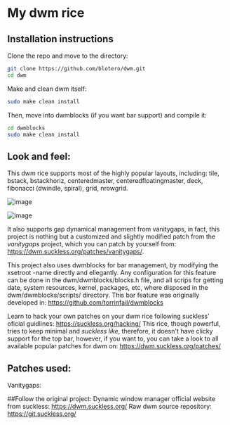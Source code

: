 # My dwm rice

## Installation instructions

Clone the repo and move to the directory:
```bash
git clone https://github.com/blotero/dwm.git
cd dwm
```

Make and clean dwm itself:
```bash
sudo make clean install
```

Then, move into dwmblocks (if you want bar support) and compile it:

```bash
cd dwmblocks
sudo make clean install
```

## Look and feel:
This dwm rice supports most of the highly popular layouts, including: tile, bstack, bstackhoriz, centeredmaster, centeredfloatingmaster, deck, fibonacci (dwindle, spiral), grid, nrowgrid.

![image](https://user-images.githubusercontent.com/43280129/144339050-1769adf6-3295-45b0-a5e9-d522508e706d.png)

![image](https://user-images.githubusercontent.com/43280129/144339454-18957a21-5498-47fe-97b8-3e5d571c8da7.png)


It also supports gap dynamical management from vanitygaps, in fact, this project is nothing but a customized and slightly modified patch from the *vanitygaps* project, which you can patch by yourself from: https://dwm.suckless.org/patches/vanitygaps/.

This project also uses dwmblocks for bar management, by modifying the xsetroot -name <Literally any UTF-8 text you want> directly and ellegantly. Any configuration for this feature can be done in the dwm/dwmblocks/blocks.h file, and all scrips for getting date, system resources, kernel, packages, etc, where disposed in the dwm/dwmblocks/scripts/ directory. This bar feature was originally developed in: https://github.com/torrinfail/dwmblocks

Learn to hack your own patches on your dwm rice following suckless' oficial guidlines: https://suckless.org/hacking/
This rice, though powerful, tries to keep minimal and *suckless like*, therefore, it doesn't have clicky support for the top bar, however, if you want to, you can take a look to all available popular patches for dwm on: https://dwm.suckless.org/patches/

## Patches used:
Vanitygaps:


##Follow the original project:
Dynamic window manager official website from suckless: https://dwm.suckless.org/
Raw dwm source repository: https://git.suckless.org/

